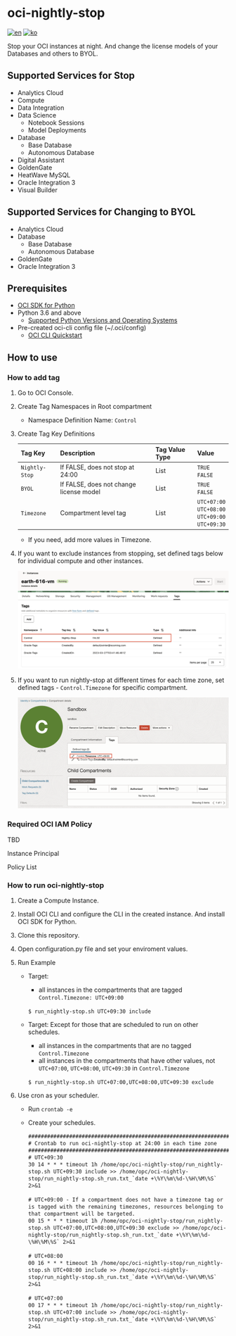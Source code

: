 # oci-nightly-stop
[![en](https://img.shields.io/badge/lang-en-red.svg)](https://github.com/TheKoguryo/oci-nightly-stop/blob/master/README.md)
[![ko](https://img.shields.io/badge/lang-ko-blue.svg)](https://github.com/TheKoguryo/oci-nightly-stop/blob/master/README.ko.md)

Stop your OCI instances at night.
And change the license models of your Databases and others to BYOL.

## Supported Services for Stop
- Analytics Cloud
- Compute
- Data Integration
- Data Science
    * Notebook Sessions
    * Model Deployments
- Database
    * Base Database
    * Autonomous Database
- Digital Assistant
- GoldenGate
- HeatWave MySQL
- Oracle Integration 3
- Visual Builder

## Supported Services for Changing to BYOL 
- Analytics Cloud
- Database
    * Base Database
    * Autonomous Database
- GoldenGate  
- Oracle Integration 3


## Prerequisites
- [OCI SDK for Python](https://docs.oracle.com/en-us/iaas/Content/API/SDKDocs/pythonsdk.htm#SDK_for_Python)
- Python 3.6 and above
    * [Supported Python Versions and Operating Systems](https://docs.oracle.com/en-us/iaas/Content/API/SDKDocs/pythonsdk.htm#pythonsdk_topic-supported_python_versions__SupportedPythonVersionsandOperatingSystems)
- Pre-created oci-cli config file (~/.oci/config)
    * [OCI CLI Quickstart](https://docs.oracle.com/en-us/iaas/Content/API/SDKDocs/cliinstall.htm)

## How to use

### How to add tag

1. Go to OCI Console.

2. Create Tag Namespaces in Root compartment

    - Namespace Definition Name: `Control`

3. Create Tag Key Definitions

    |Tag Key       |Description                             | Tag Value Type|Value                                                      |
    |--------------|----------------------------------------|---------------|-----------------------------------------------------------|
    |`Nightly-Stop`|If FALSE, does not stop at 24:00        | List          |`TRUE`<br> `FALSE`                                         |
    |`BYOL`        |If FALSE, does not change license model | List          |`TRUE`<br> `FALSE`                                         |
    |`Timezone`    |Compartment level tag                   | List          |`UTC+07:00`<br> `UTC+08:00`<br> `UTC+09:00`<br> `UTC+09:30`|

    - If you need, add more values in Timezone.

4. If you want to exclude instances from stopping, set defined tags below for individual compute and other instances.

    ![Control.Nightly-Stop: FALSE](images/tag_nightly-stop_false.png)

5. If you want to run nightly-stop at different times for each time zone, set defined tags - `Control.Timezone` for specific compartment.

    ![Control.Timezone: UTC+09:00](images/tag_timezone_in_compartment_level.png)

### Required OCI IAM Policy

TBD

Instance Principal

Policy List

### How to run oci-nightly-stop

1. Create a Compute Instance.

2. Install OCI CLI and configure the CLI in the created instance. And install OCI SDK for Python.

3. Clone this repository.

4. Open configuration.py file and set your enviroment values.

5. Run Example

    - Target:
    
        * all instances in the compartments that are tagged `Control.Timezone: UTC+09:00`

        ```$ run_nightly-stop.sh UTC+09:30 include```

    - Target: Except for those that are scheduled to run on other schedules.

        * all instances in the compartments that are no tagged `Control.Timezone`
        * all instances in the compartments that have other values, not `UTC+07:00`, `UTC+08:00`, `UTC+09:30` in `Control.Timezone`

        ```$ run_nightly-stop.sh UTC+07:00,UTC+08:00,UTC+09:30 exclude```

6. Use cron as your scheduler.

    - Run `crontab -e`

    - Create your schedules.

        ```
        ###############################################################################
        # Crontab to run oci-nightly-stop at 24:00 in each time zone
        ###############################################################################
        # UTC+09:30
        30 14 * * * timeout 1h /home/opc/oci-nightly-stop/run_nightly-stop.sh UTC+09:30 include >> /home/opc/oci-nightly-stop/run_nightly-stop.sh_run.txt_`date +\%Y\%m\%d-\%H\%M\%S` 2>&1 

        # UTC+09:00 - If a compartment does not have a timezone tag or is tagged with the remaining timezones, resources belonging to that compartment will be targeted.
        00 15 * * * timeout 1h /home/opc/oci-nightly-stop/run_nightly-stop.sh UTC+07:00,UTC+08:00,UTC+09:30 exclude >> /home/opc/oci-nightly-stop/run_nightly-stop.sh_run.txt_`date +\%Y\%m\%d-\%H\%M\%S` 2>&1
        
        # UTC+08:00
        00 16 * * * timeout 1h /home/opc/oci-nightly-stop/run_nightly-stop.sh UTC+08:00 include >> /home/opc/oci-nightly-stop/run_nightly-stop.sh_run.txt_`date +\%Y\%m\%d-\%H\%M\%S` 2>&1   
        
        # UTC+07:00
        00 17 * * * timeout 1h /home/opc/oci-nightly-stop/run_nightly-stop.sh UTC+07:00 include >> /home/opc/oci-nightly-stop/run_nightly-stop.sh_run.txt_`date +\%Y\%m\%d-\%H\%M\%S` 2>&1                 
       
        ```

